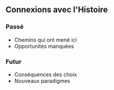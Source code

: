## Connexions avec l'Histoire
### Passé
- Chemins qui ont mené ici
- Opportunités manquées

### Futur
- Conséquences des choix
- Nouveaux paradigmes
